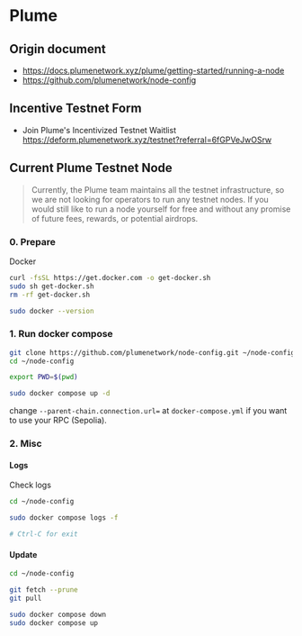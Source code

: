 # Plume

## Origin document

- https://docs.plumenetwork.xyz/plume/getting-started/running-a-node
- https://github.com/plumenetwork/node-config

## Incentive Testnet Form

- Join Plume's Incentivized Testnet Waitlist https://deform.plumenetwork.xyz/testnet?referral=6fGPVeJwOSrw

## Current Plume Testnet Node

> Currently, the Plume team maintains all the testnet infrastructure, so we are not looking for operators to run any testnet nodes. If you would still like to run a node yourself for free and without any promise of future fees, rewards, or potential airdrops.

### 0. Prepare

Docker

```bash
curl -fsSL https://get.docker.com -o get-docker.sh
sudo sh get-docker.sh
rm -rf get-docker.sh

sudo docker --version
```

### 1. Run docker compose

```bash
git clone https://github.com/plumenetwork/node-config.git ~/node-config
cd ~/node-config

export PWD=$(pwd)

sudo docker compose up -d
```

change `--parent-chain.connection.url=` at `docker-compose.yml` if you want to use your RPC (Sepolia).

### 2. Misc

#### Logs

Check logs

```bash
cd ~/node-config

sudo docker compose logs -f

# Ctrl-C for exit
```

#### Update

```bash
cd ~/node-config

git fetch --prune
git pull

sudo docker compose down
sudo docker compose up
```
